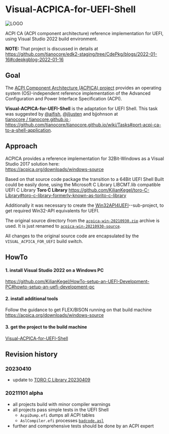 # Visual-ACPICA-for-UEFI-Shell

![LOGO](https://github.com/KilianKegel/Visual-ACPICA-for-UEFI-Shell/blob/main/LOGO.PNG)

ACPI CA (ACPI component architecture) reference implementation for UEFI, using Visual Studio 2022 build environment.

**NOTE:** That project is discussed in details at https://github.com/tianocore/edk2-staging/tree/CdePkg/blogs/2022-01-16#cdepkgblog-2022-01-16

## Goal
The [ACPI Component Architecture (ACPICA) project](https://acpica.org/) 
provides an operating system (OS)-independent reference implementation of the Advanced Configuration and Power Interface Specification (ACPI).

**Visual-ACPICA-for-UEFI-Shell**  is the adaptation for UEFI Shell. 
This task was suggested by [@ajfish](https://github.com/ajfish), [@jljusten](https://github.com/jljusten) and  bjjohnson at <br>
[ tianocore / tianocore.github.io ](https://github.com/tianocore/tianocore.github.io/wiki/Tasks):<br>
https://github.com/tianocore/tianocore.github.io/wiki/Tasks#port-acpi-ca-to-a-shell-application.

## Approach
ACPICA provides a reference implementation for 32Bit-Windows as a Visual Studio 2017 solution here:<br>
https://acpica.org/downloads/windows-source

Based on that source code package the transition to a 64Bit UEFI Shell Built could be easily done,
using the Microsoft C Library LIBCMT.lib compatible UEFI C Library **Toro C Library** 
https://github.com/KilianKegel/toro-C-Library#toro-c-library-formerly-known-as-torito-c-library

Additionally it was necessary to create the [Win32API4UEFI](https://github.com/KilianKegel/Win324UEFI)--sub-project,
to get required Win32-API equivalents for UEFI.

The original source directory from the [`acpica-win-20210930.zip`](https://acpica.org/sites/acpica/files/acpica-win-20210930.zip) 
archive is used. It is just renamed to [`acpica-win-20210930-source`](https://github.com/KilianKegel/Visual-ACPICA-for-UEFI-Shell/tree/main/acpica-win-20210930-source).

All changes to the original source code are encapsulated by the `VISUAL_ACPICA_FOR_UEFI` build switch.

## HowTo
#### 1. install Visual Studio 2022 on a Windows PC<br>
https://github.com/KilianKegel/HowTo-setup-an-UEFI-Development-PC#howto-setup-an-uefi-development-pc

#### 2. install additional tools <br>
Follow the guidance to get FLEX/BISON running on that build machine<br>
https://acpica.org/downloads/windows-source

#### 3. get the project to the build machine <br>
[Visual-ACPICA-for-UEFI-Shell](https://github.com/KilianKegel/Visual-ACPICA-for-UEFI-Shell)

## Revision history
### 20230410
* update to [TORO C Library 20230409](https://github.com/KilianKegel/toro-C-Library#20230409)
### 20211101 alpha
* all projects build with minor compiler warnings
* all projects pass simple tests in the UEFI Shell
    * `AcpiDump.efi` dumps all ACPI tables
    * `AslCompiler.efi` processes [`badcode.asl`](https://github.com/RehabMan/Intel-iasl/blob/master/tests/misc/badcode.asl)
* further and comprehensive tests should be done by an ACPI expert
